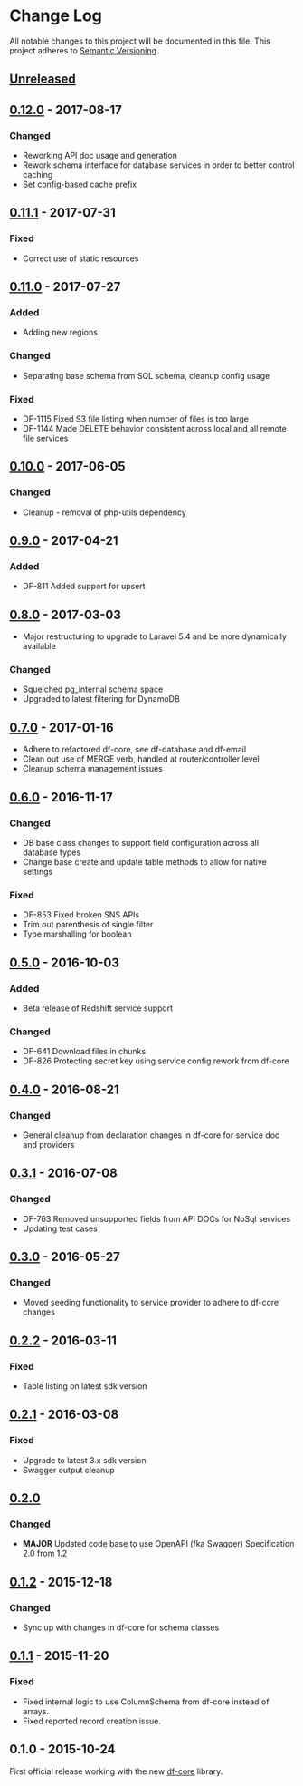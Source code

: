 # Change Log
All notable changes to this project will be documented in this file.
This project adheres to [Semantic Versioning](http://semver.org/).

## [Unreleased]

## [0.12.0] - 2017-08-17
### Changed
- Reworking API doc usage and generation
- Rework schema interface for database services in order to better control caching
- Set config-based cache prefix

## [0.11.1] - 2017-07-31
### Fixed
- Correct use of static resources

## [0.11.0] - 2017-07-27
### Added
- Adding new regions
### Changed
- Separating base schema from SQL schema, cleanup config usage
### Fixed
- DF-1115 Fixed S3 file listing when number of files is too large
- DF-1144 Made DELETE behavior consistent across local and all remote file services

## [0.10.0] - 2017-06-05
### Changed
- Cleanup - removal of php-utils dependency

## [0.9.0] - 2017-04-21
### Added
- DF-811 Added support for upsert

## [0.8.0] - 2017-03-03
- Major restructuring to upgrade to Laravel 5.4 and be more dynamically available

### Changed
- Squelched pg_internal schema space
- Upgraded to latest filtering for DynamoDB

## [0.7.0] - 2017-01-16
- Adhere to refactored df-core, see df-database and df-email
- Clean out use of MERGE verb, handled at router/controller level
- Cleanup schema management issues

## [0.6.0] - 2016-11-17
### Changed
- DB base class changes to support field configuration across all database types
- Change base create and update table methods to allow for native settings

### Fixed
- DF-853 Fixed broken SNS APIs
- Trim out parenthesis of single filter
- Type marshalling for boolean

## [0.5.0] - 2016-10-03
### Added
- Beta release of Redshift service support

### Changed
- DF-641 Download files in chunks
- DF-826 Protecting secret key using service config rework from df-core

## [0.4.0] - 2016-08-21
### Changed
- General cleanup from declaration changes in df-core for service doc and providers

## [0.3.1] - 2016-07-08
### Changed
- DF-763 Removed unsupported fields from API DOCs for NoSql services
- Updating test cases

## [0.3.0] - 2016-05-27
### Changed
- Moved seeding functionality to service provider to adhere to df-core changes

## [0.2.2] - 2016-03-11
### Fixed
- Table listing on latest sdk version

## [0.2.1] - 2016-03-08
### Fixed
- Upgrade to latest 3.x sdk version
- Swagger output cleanup

## [0.2.0]
### Changed
- **MAJOR** Updated code base to use OpenAPI (fka Swagger) Specification 2.0 from 1.2

## [0.1.2] - 2015-12-18
### Changed
- Sync up with changes in df-core for schema classes

## [0.1.1] - 2015-11-20
### Fixed
- Fixed internal logic to use ColumnSchema from df-core instead of arrays.
- Fixed reported record creation issue.

## 0.1.0 - 2015-10-24
First official release working with the new [df-core](https://github.com/dreamfactorysoftware/df-core) library.

[Unreleased]: https://github.com/dreamfactorysoftware/df-aws/compare/0.12.0...HEAD
[0.12.0]: https://github.com/dreamfactorysoftware/df-aws/compare/0.11.1...0.12.0
[0.11.1]: https://github.com/dreamfactorysoftware/df-aws/compare/0.11.0...0.11.1
[0.11.0]: https://github.com/dreamfactorysoftware/df-aws/compare/0.10.0...0.11.0
[0.10.0]: https://github.com/dreamfactorysoftware/df-aws/compare/0.9.0...0.10.0
[0.9.0]: https://github.com/dreamfactorysoftware/df-aws/compare/0.8.0...0.9.0
[0.8.0]: https://github.com/dreamfactorysoftware/df-aws/compare/0.7.0...0.8.0
[0.7.0]: https://github.com/dreamfactorysoftware/df-aws/compare/0.6.0...0.7.0
[0.6.0]: https://github.com/dreamfactorysoftware/df-aws/compare/0.5.0...0.6.0
[0.5.0]: https://github.com/dreamfactorysoftware/df-aws/compare/0.4.0...0.5.0
[0.4.0]: https://github.com/dreamfactorysoftware/df-aws/compare/0.3.1...0.4.0
[0.3.1]: https://github.com/dreamfactorysoftware/df-aws/compare/0.3.0...0.3.1
[0.3.0]: https://github.com/dreamfactorysoftware/df-aws/compare/0.2.1...0.3.0
[0.2.2]: https://github.com/dreamfactorysoftware/df-aws/compare/0.2.1...0.2.2
[0.2.1]: https://github.com/dreamfactorysoftware/df-aws/compare/0.2.0...0.2.1
[0.2.0]: https://github.com/dreamfactorysoftware/df-aws/compare/0.1.2...0.2.0
[0.1.2]: https://github.com/dreamfactorysoftware/df-aws/compare/0.1.1...0.1.2
[0.1.1]: https://github.com/dreamfactorysoftware/df-aws/compare/0.1.0...0.1.1
